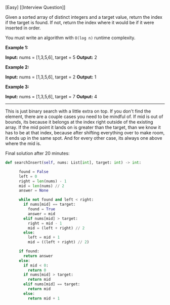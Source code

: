
[Easy]
[[Interview Question]]

Given a sorted array of distinct integers and a target value, return the index if the target is found. If not, return the index where it would be if it were inserted in order.

You must write an algorithm with `O(log n)` runtime complexity.

**Example 1:**

**Input:** nums = [1,3,5,6], target = 5
**Output:** 2

**Example 2:**

**Input:** nums = [1,3,5,6], target = 2
**Output:** 1

**Example 3:**

**Input:** nums = [1,3,5,6], target = 7
**Output:** 4

---
This is just binary search with a little extra on top. If you don't find the element, there are a couple cases you need to be mindful of. If mid is out of bounds, its because it belongs at the index right outside of the existing array. If the mid point it lands on is greater than the target, than we know it has to be at that index, because after shifting everything over to make room, it ends up in the same spot. And for every other case, its always one above where the mid is.


Final solution after 20 minutes:
```python
def searchInsert(self, nums: List[int], target: int) -> int:

      found = False
      left = 0
      right = len(nums) - 1
      mid = len(nums) // 2
      answer = None

      while not found and left < right:
        if nums[mid] == target:
          found = True
          answer = mid
        elif nums[mid] > target:
          right = mid - 1
          mid = (left + right) // 2
        else:
          left = mid + 1
          mid = ((left + right) // 2)

      if found:
        return answer
      else:
        if mid < 0:
          return 0
        if nums[mid] > target:
          return mid
        elif nums[mid] == target:
          return mid
        else:
          return mid + 1
```



